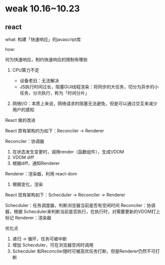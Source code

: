 # weak 10.16~10.23

## react

what: 构建「快速响应」的javascript库

how:

何为快速响应，制约快速响应的限制有哪些

1. CPU算力不足
   - 设备老旧：无法解决
   - JS执行时间过长，阻塞GUI线程渲染：将同步的大任务，切分为异步的小任务，分次执行，称为「时间分片」

2. 网络I/O：本质上来说，网络请求的阻塞无法避免，但是可以通过交互来减少用户的感知

React 做的改进

React 原有架构约为如下：Reconciler -> Renderer

Reconciler：协调器

1. 在状态发生变更时，调用render（函数组件），生成VDOM
2. VDOM diff
3. 根据diff，通知Renderer

Renderer：渲染器，利用 react-dom

1. 根据变化，渲染

React 现有架构如下：Schecduler -> Reconciler -> Renderer

Schecduler：任务调度器，判断浏览器当前是否有空闲时间
Reconciler：协调器，根据 Schecduler来判断当前是否执行，在执行时，对需要更新的VDOM打上标记
Renderer：渲染器

优化点

1. 递归 -> 循环，任务可被中断
2. 增加 Schecduler，可在浏览器空闲时调用
3. Schecduler 和Reconciler随时可被高优任务打断，但是Renderer仍然不可打断

